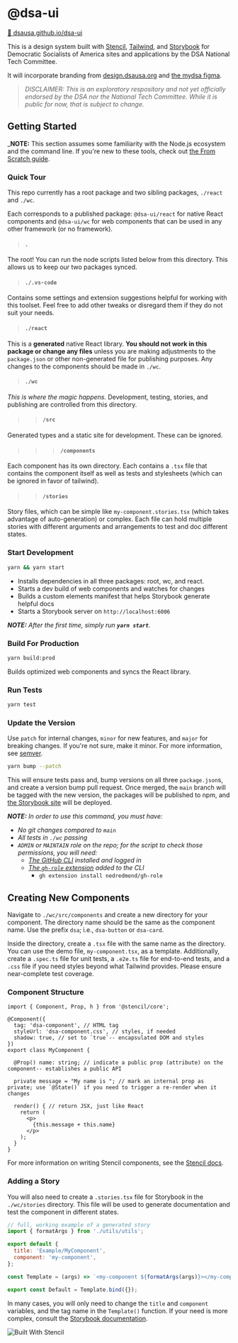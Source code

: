 # @dsa-ui

[📖 dsausa.github.io/dsa-ui](https://dsausa.github.io/dsa-ui/)

This is a design system built with [Stencil](https://stenciljs.com/), [Tailwind](https://tailwindcss.com/), and [Storybook](https://tailwindcss.com/) for Democratic Socialists of America sites and applications by the DSA National Tech Committee.

It will incorporate branding from [design.dsausa.org](http://design.dsausa.org) and [the mydsa figma](https://www.figma.com/file/1Hty7YjMHXRHPwbESKUBf1/mydsa-public-01).

> _DISCLAIMER: This is an exploratory respository and not yet officially endorsed by the DSA nor the National Tech Committee. While it is public for now, that is subject to change._

## Getting Started

___NOTE:__ This section assumes some familiarity with the Node.js ecosystem and the command line. If you're new to these tools, check out [the From Scratch guide](./docs/long-start.md).

### Quick Tour

This repo currently has a root package and two sibling packages, `./react` and `./wc`.

Each corresponds to a published package: `@dsa-ui/react` for native React components and `@dsa-ui/wc` for web components that can be used in any other framework (or no framework).

>#### `.`

The root! You can run the node scripts listed below from this directory. This allows us to keep our two packages synced.

>#### `./.vs-code`

Contains some settings and extension suggestions helpful for working with this toolset. Feel free to add other tweaks or disregard them if they do not suit your needs.

>#### `./react`

This is a __generated__ native React library. __You should not work in this package or change any files__ unless you are making adjustments to the `package.json` or other non-generated file for publishing purposes.
Any changes to the components should be made in `./wc`.

>#### `./wc`

_This is where the magic happens._ Development, testing, stories, and publishing are controlled from this directory.

>>#### `/src`

Generated types and a static site for development. These can be ignored.

>>>#### `/components`

Each component has its own directory. Each contains a `.tsx` file that contains the component itself as well as tests and stylesheets (which can be ignored in favor of tailwind).

>>#### `/stories`

Story files, which can be simple like `my-component.stories.tsx` (which takes advantage of auto-generation) or complex. Each file can hold multiple stories with different arguments and arrangements to test and doc different states.

### Start Development

```bash
yarn && yarn start
```

- Installs dependencies in all three packages: root, wc, and react.
- Starts a dev build of web components and watches for changes
- Builds a custom elements manifest that helps Storybook generate helpful docs
- Starts a Storybook server on `http://localhost:6006`

___NOTE:__ After the first time, simply run __`yarn start`__._

### Build For Production

```bash
yarn build:prod
```

Builds optimized web components and syncs the React library.

### Run Tests

```bash
yarn test
```

### Update the Version

Use `patch` for internal changes, `minor` for new features, and `major` for breaking changes. If you're not sure, make it minor. For more information, see [semver](https://semver.org/).

```bash
yarn bump --patch
```

This will ensure tests pass and, bump versions on all three `package.json`s, and create a version bump pull request. Once merged, the `main` branch will be tagged with the new version, the packages will be published to npm, and [the Storybook site](https://dsausa.github.io/dsa-ui/) will be deployed.

___NOTE:__ In order to use this command, you must have:_

- _No git changes compared to `main`_
- _All tests in `./wc` passing_
- _`ADMIN` or `MAINTAIN` role on the repo; for the script to check those permissions, you will need:_
  - _[The GitHub CLI](https://cli.github.com/manual/) installed and logged in_
  - _[The `gh-role` extension](https://github.com/nedredmond/gh-role) added to the CLI_
    - `gh extension install nedredmond/gh-role`

## Creating New Components

Navigate to `./wc/src/components` and create a new directory for your component. The directory name should be the same as the component name. Use the prefix `dsa`; i.e., `dsa-button` or `dsa-card`.

Inside the directory, create a `.tsx` file with the same name as the directory. You can use the demo file, `my-component.tsx`, as a template. Additionally, create a `.spec.ts` file for unit tests, a `.e2e.ts` file for end-to-end tests, and a `.css` file if you need styles beyond what Tailwind provides. Please ensure near-complete test coverage.

### Component Structure

```tsx  
import { Component, Prop, h } from '@stencil/core';

@Component({
  tag: 'dsa-component', // HTML tag
  styleUrl: 'dsa-component.css', // styles, if needed
  shadow: true, // set to `true`-- encapsulated DOM and styles
})
export class MyComponent {

  @Prop() name: string; // indicate a public prop (attribute) on the component-- establishes a public API

  private message = "My name is "; // mark an internal prop as private; use `@State()` if you need to trigger a re-render when it changes

  render() { // return JSX, just like React
    return (
      <p>
        {this.message + this.name}
      </p>
    );
  }
}
```

For more information on writing Stencil components, see the [Stencil docs](https://stenciljs.com/docs/my-first-component).

### Adding a Story

You will also need to create a `.stories.tsx` file for Storybook in the `./wc/stories` directory. This file will be used to generate documentation and test the component in different states.

```js
// full, working example of a generated story
import { formatArgs } from './utils/utils';

export default {
  title: 'Example/MyComponent',
  component: 'my-component',
};

const Template = (args) => `<my-component ${formatArgs(args)}></my-component>`;

export const Default = Template.bind({});
```

In many cases, you will only need to change the `title` and `component` variables, and the tag name in the `Template()` function. If your need is more complex, consult the [Storybook documentation](https://storybook.js.org/docs/web-components/writing-stories/introduction).

![Built With Stencil](https://img.shields.io/badge/-Built%20With%20Stencil-16161d.svg?logo=data%3Aimage%2Fsvg%2Bxml%3Bbase64%2CPD94bWwgdmVyc2lvbj0iMS4wIiBlbmNvZGluZz0idXRmLTgiPz4KPCEtLSBHZW5lcmF0b3I6IEFkb2JlIElsbHVzdHJhdG9yIDE5LjIuMSwgU1ZHIEV4cG9ydCBQbHVnLUluIC4gU1ZHIFZlcnNpb246IDYuMDAgQnVpbGQgMCkgIC0tPgo8c3ZnIHZlcnNpb249IjEuMSIgaWQ9IkxheWVyXzEiIHhtbG5zPSJodHRwOi8vd3d3LnczLm9yZy8yMDAwL3N2ZyIgeG1sbnM6eGxpbms9Imh0dHA6Ly93d3cudzMub3JnLzE5OTkveGxpbmsiIHg9IjBweCIgeT0iMHB4IgoJIHZpZXdCb3g9IjAgMCA1MTIgNTEyIiBzdHlsZT0iZW5hYmxlLWJhY2tncm91bmQ6bmV3IDAgMCA1MTIgNTEyOyIgeG1sOnNwYWNlPSJwcmVzZXJ2ZSI%2BCjxzdHlsZSB0eXBlPSJ0ZXh0L2NzcyI%2BCgkuc3Qwe2ZpbGw6I0ZGRkZGRjt9Cjwvc3R5bGU%2BCjxwYXRoIGNsYXNzPSJzdDAiIGQ9Ik00MjQuNywzNzMuOWMwLDM3LjYtNTUuMSw2OC42LTkyLjcsNjguNkgxODAuNGMtMzcuOSwwLTkyLjctMzAuNy05Mi43LTY4LjZ2LTMuNmgzMzYuOVYzNzMuOXoiLz4KPHBhdGggY2xhc3M9InN0MCIgZD0iTTQyNC43LDI5Mi4xSDE4MC40Yy0zNy42LDAtOTIuNy0zMS05Mi43LTY4LjZ2LTMuNkgzMzJjMzcuNiwwLDkyLjcsMzEsOTIuNyw2OC42VjI5Mi4xeiIvPgo8cGF0aCBjbGFzcz0ic3QwIiBkPSJNNDI0LjcsMTQxLjdIODcuN3YtMy42YzAtMzcuNiw1NC44LTY4LjYsOTIuNy02OC42SDMzMmMzNy45LDAsOTIuNywzMC43LDkyLjcsNjguNlYxNDEuN3oiLz4KPC9zdmc%2BCg%3D%3D&colorA=16161d&style=flat-square)

